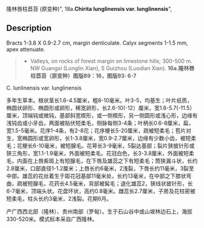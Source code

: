 隆林唇柱苣苔 (原变种)",
18a.**Chirita lunglinensis var. lunglinensis**",

## Description
Bracts 1-3.8 X 0.9-2.7 cm, margin denticulate. Calyx segments 1-1.5 mm, apex attenuate.

> * Valleys, on rocks of forest margin on limestone hills; 300-500 m. NW Guangxi (Longlin Xian), S Guizhou (Luodian Xian).
**16a.隆林唇柱苣苔（原变种）图版89：16，图版93: 6-7**

C. lunlinensis var. lunglinensis

多年生草本。根状茎长1.6-4.5厘米，粗8-10毫米。叶3-5，均基生；叶片纸质，椭圆状卵形、椭圆形或卵形，稀宽卵形，长2.6-10(-12）厘米，宽1.6-5.7(-11.5）厘米，顶端钝或微钝，基部斜宽楔形，或一侧楔形，另一侧圆形或浅心形，边缘有浅钝齿或小牙齿，两面被贴伏短柔毛，侧脉每侧3-4条；叶柄长0.6-8厘米，扁，宽1.5-5毫米。花序1-4条，有2-8花；花序梗长5-20厘米，疏被短柔毛；苞片对生，宽椭圆形或宽卵形，长1-3.8厘米，宽0.9-2.7厘米，边缘有少数小齿，被短柔毛；花梗长6-10毫米，被短腺毛。花萼长3-9毫米，5裂达基部；裂片狭披针形或狭三角形，宽1.1-1.9毫米，外面被短柔毛。花冠白色，长3-3.8厘米，外面被短柔毛，内面在上唇紫斑上有短腺毛，在下唇及雄蕊之下有短柔毛；筒狭漏斗状，长约2.8厘米，口部直径1-1.2厘米；上唇长约6毫米，2浅裂，下唇长约11毫米，3裂至中部。雄蕊的花丝着生于距花冠基部11毫米处，长约13毫米，在中部之下膝状弯曲，疏被短腺毛，花药长4.5毫米，背部被髯毛；退化雄蕊2，狭线状披针形，长6-7毫米，顶端头状。花盘环状，高约0.8毫米。雌蕊长2.7厘米，子房及花柱密被短柔毛，柱头长约3毫米，2浅裂。花期6月。

产广西西北部（隆林）、贵州南部（罗甸）。生于石山谷中或山坡林边石上，海拔330-520米。模式标本采自广西隆林。
